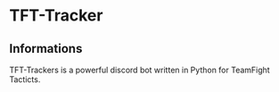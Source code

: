 # TFT-Tracker
## Informations
TFT-Trackers is a powerful discord bot written in Python for TeamFight Tacticts.
